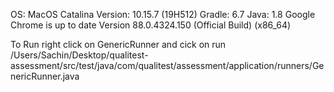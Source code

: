 OS: MacOS Catalina
Version: 10.15.7 (19H512)
Gradle: 6.7
Java: 1.8
Google Chrome is up to date
Version 88.0.4324.150 (Official Build) (x86_64)

To Run right click on GenericRunner and cick on run
/Users/Sachin/Desktop/qualitest-assessment/src/test/java/com/qualitest/assessment/application/runners/GenericRunner.java